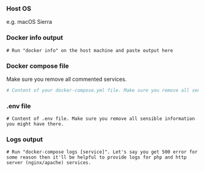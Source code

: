 ### Host OS 
e.g. macOS Sierra

### Docker info output
```
# Run "docker info" on the host machine and paste output here 
```

### Docker compose file
Make sure you remove all commented services.
```yml
# Content of your docker-compose.yml file. Make sure you remove all sensible information you might have there.
```

### .env file
```
# Content of .env file. Make sure you remove all sensible information you might have there.
```

### Logs output
```
# Run "docker-compose logs [service]". Let's say you get 500 error for some reason then it'll be helpful to provide logs for php and http server (nginx/apache) services.
```
